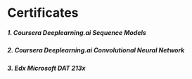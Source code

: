 # Certificates
#####  1. Coursera Deeplearning.ai Sequence Models 
#####  2. Coursera Deeplearning.ai Convolutional Neural Network
#####  3. Edx Microsoft DAT 213x
